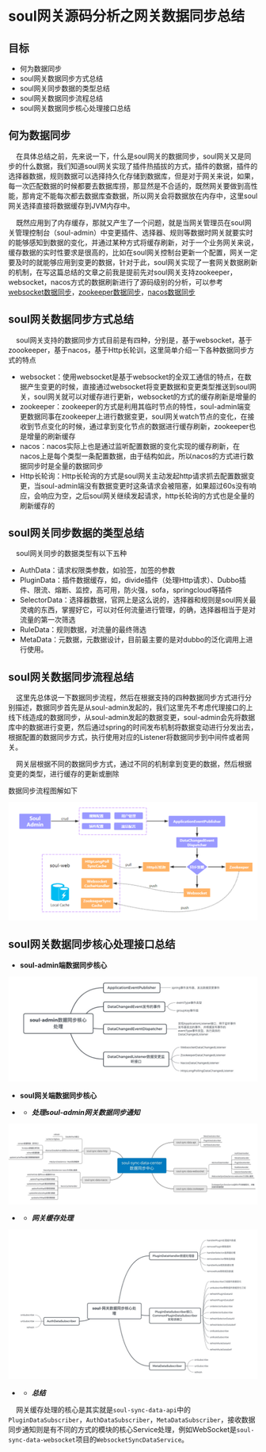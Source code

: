 # soul网关源码分析之网关数据同步总结

## 目标

- 何为数据同步
- soul网关数据同步方式总结
- soul网关同步数据的类型总结
- soul网关数据同步流程总结
- soul网关数据同步核心处理接口总结

## 何为数据同步

&nbsp; &nbsp; 在具体总结之前，先来说一下，什么是soul网关的数据同步，soul网关又是同步的什么数据，我们知道soul网关实现了插件热插拔的方式，插件的数据，插件的选择器数据，规则数据可以选择持久化存储到数据库，但是对于网关来说，如果，每一次匹配数据的时候都要去数据库捞，那显然是不合适的，既然网关要做到高性能，那肯定不能每次都去数据库查数据，所以网关会将数据放在内存中，这里soul网关选择直接将数据缓存到JVM内存中。

&nbsp; &nbsp; 既然应用到了内存缓存，那就又产生了一个问题，就是当网关管理员在soul网关管理控制台（soul-admin）中变更插件、选择器、规则等数据时网关就要实时的能够感知到数据的变化，并通过某种方式将缓存刷新，对于一个业务网关来说，缓存数据的实时性要求是很高的，比如在soul网关控制台更新一个配置，网关一定要及时的就能够应用到变更的数据，针对于此，soul网关实现了一套网关数据刷新的机制，在写这篇总结的文章之前我是提前先对soul网关支持zookeeper，websocket，nacos方式的数据刷新进行了源码级别的分析，可以参考[websocket数据同步](https://juejin.cn/post/6918348851527188493)，[zookeeper数据同步](https://juejin.cn/post/6920630287202254855)，[nacos数据同步](https://juejin.cn/post/6920972242318786573)

## soul网关数据同步方式总结

&nbsp; &nbsp; soul网关支持的数据同步方式目前是有四种，分别是，基于websocket，基于zoookeeper，基于nacos，基于Http长轮训，这里简单介绍一下各种数据同步方式的特点

- websocket：使用websocket是基于websocket的全双工通信的特点，在数据产生变更的时候，直接通过websocket将变更数据和变更类型推送到soul网关，soul网关就可以对缓存进行更新，websocket的方式的缓存刷新是增量的
- zookeeper：zookeeper的方式是利用其临时节点的特性，soul-admin端变更数据同事在zookeeper上进行数据变更，soul网关watch节点的变化，在接收到节点变化的时候，通过拿到变化节点的数据进行缓存刷新，zookeeper也是增量的刷新缓存
- nacos：nacos实际上也是通过监听配置数据的变化实现的缓存刷新，在nacos上是每个类型一条配置数据，由于结构如此，所以nacos的方式进行数据同步时是全量的数据同步
- Http长轮询：Http长轮询的方式是soul网关主动发起http请求抓去配置数据变更，当soul-admin端没有数据变更时这条请求会被阻塞，如果超过60s没有响应，会响应为空，之后soul网关继续发起请求，http长轮询的方式也是全量的刷新缓存的


## soul网关同步数据的类型总结

&nbsp; &nbsp; soul网关同步的数据类型有以下五种

- AuthData：请求权限类参数，如验签，加签的参数
- PluginData：插件数据缓存，如，divide插件（处理Http请求）、Dubbo插件、限流、熔断、监控，高可用，防火强，sofa，springcloud等插件
- SelectorData：选择器数据，官网上是这么说的，选择器和规则是soul网关最灵魂的东西，掌握好它，可以对任何流量进行管理，的确，选择器相当于是对流量的第一次筛选
- RuleData：规则数据，对流量的最终筛选
- MetaData：元数据，元数据设计，目前最主要的是对dubbo的泛化调用上进行使用。


## soul网关数据同步流程总结

&nbsp; &nbsp; 这里先总体说一下数据同步流程，然后在根据支持的四种数据同步方式进行分别描述，数据同步首先是从soul-admin发起的，我们这里先不考虑代理接口的上线下线造成的数据同步，从soul-admin发起的数据变更，soul-admin会先将数据库中的数据进行变更，然后通过spring的时间发布机制将数据变动进行分发出去，根据配置的数据同步方式，执行使用对应的Listener将数据同步到中间件或者网关。

&nbsp; &nbsp; 网关层根据不同的数据同步方式，通过不同的机制拿到变更的数据，然后根据变更的类型，进行缓存的更新或删除

数据同步流程图解如下

![avatar](_media/../../../../_media/image/source_code/soul/config-strage-processor.png)


## soul网关数据同步核心处理接口总结

- **soul-admin端数据同步核心**

![avatar](_media/../../../../_media/image/source_code/soul/adminsyncstruce.jpg)

- **soul网关端数据同步核心**

- - ***处理soul-admin网关数据同步通知***

![avatar](_media/../../../../_media/image/source_code/soul/soul-sync-data-center.jpg)

- - ***网关缓存处理***


![avatar](_media/../../../../_media/image/source_code/soul/soul-gateway-sync-struce.jpg)

- - ***总结***

&nbsp; &nbsp; 网关缓存处理的核心是其实就是`soul-sync-data-api`中的`PluginDataSubscriber`，`AuthDataSubscriber`，`MetaDataSubscriber`，接收数据同步通知则是有不同的方式的模块的核心Service处理，例如WebSocket是`soul-sync-data-websocket`项目的`WebsocketSyncDataService`。